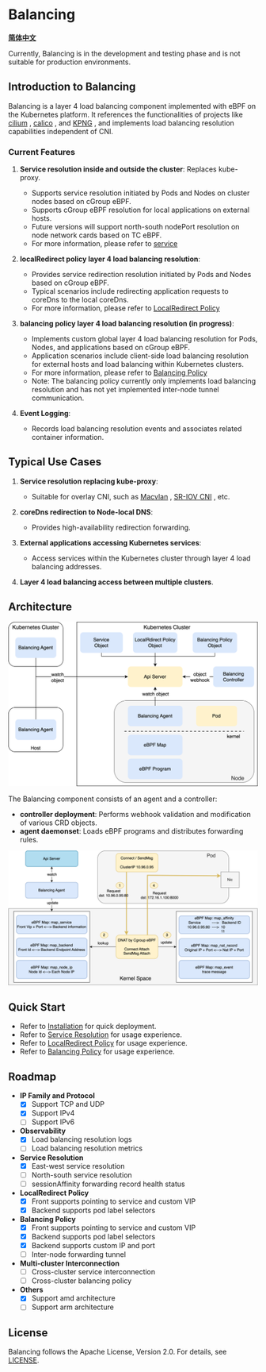 # Balancing

[**简体中文**](./docs/readme.zh.md)

Currently, Balancing is in the development and testing phase and is not suitable for production environments.

## Introduction to Balancing

Balancing is a layer 4 load balancing component implemented with eBPF on the Kubernetes platform. It references the functionalities of projects like [cilium](https://github.com/cilium/cilium) , [calico](https://github.com/projectcalico/calico) , and [KPNG](https://github.com/kubernetes-retired/kpng) , and implements load balancing resolution capabilities independent of CNI.

### Current Features

1. **Service resolution inside and outside the cluster**: Replaces kube-proxy.
    - Supports service resolution initiated by Pods and Nodes on cluster nodes based on cGroup eBPF.
    - Supports cGroup eBPF resolution for local applications on external hosts.
    - Future versions will support north-south nodePort resolution on node network cards based on TC eBPF.
    - For more information, please refer to [service](./docs/usages/service.en.md])

2. **localRedirect policy layer 4 load balancing resolution**:
    - Provides service redirection resolution initiated by Pods and Nodes based on cGroup eBPF.
    - Typical scenarios include redirecting application requests to coreDns to the local coreDns.
    - For more information, please refer to [LocalRedirect Policy](./docs/usages/localredirect.en.md)

3. **balancing policy layer 4 load balancing resolution (in progress)**:
    - Implements custom global layer 4 load balancing resolution for Pods, Nodes, and applications based on cGroup eBPF.
    - Application scenarios include client-side load balancing resolution for external hosts and load balancing within Kubernetes clusters.
    - For more information, please refer to  [Balancing Policy](./docs/usages/balancing.en.md)
    - Note: The balancing policy currently only implements load balancing resolution and has not yet implemented inter-node tunnel communication.

4. **Event Logging**:
    - Records load balancing resolution events and associates related container information.

## Typical Use Cases

1. **Service resolution replacing kube-proxy**:
    - Suitable for overlay CNI, such as [Macvlan](https://github.com/containernetworking/plugins/tree/main/plugins/main/macvlan) , [SR-IOV CNI](https://github.com/k8snetworkplumbingwg/sriov-cni) , etc.

2. **coreDns redirection to Node-local DNS**:
    - Provides high-availability redirection forwarding.

3. **External applications accessing Kubernetes services**:
    - Access services within the Kubernetes cluster through layer 4 load balancing addresses.

4. **Layer 4 load balancing access between multiple clusters**.

## Architecture

![arch](./docs/images/arch.png)

The Balancing component consists of an agent and a controller:
- **controller deployment**: Performs webhook validation and modification of various CRD objects.
- **agent daemonset**: Loads eBPF programs and distributes forwarding rules.

![eBPF](./docs/images/cgroup-ebpf.png)

## Quick Start

- Refer to [Installation](./docs/usages/install.en.md) for quick deployment.
- Refer to [Service Resolution](./docs/usages/service.en.md) for usage experience.
- Refer to [LocalRedirect Policy](./docs/usages/localredirect.en.md) for usage experience.
- Refer to [Balancing Policy](./docs/usages/balancing.en.md) for usage experience.

## Roadmap

- **IP Family and Protocol**
    - [x] Support TCP and UDP
    - [x] Support IPv4
    - [ ] Support IPv6

- **Observability**
    - [x] Load balancing resolution logs
    - [ ] Load balancing resolution metrics

- **Service Resolution**
    - [x] East-west service resolution
    - [ ] North-south service resolution
    - [ ] sessionAffinity forwarding record health status

- **LocalRedirect Policy**
    - [x] Front supports pointing to service and custom VIP
    - [x] Backend supports pod label selectors

- **Balancing Policy**
    - [x] Front supports pointing to service and custom VIP
    - [x] Backend supports pod label selectors
    - [x] Backend supports custom IP and port
    - [ ] Inter-node forwarding tunnel

- **Multi-cluster Interconnection**
    - [ ] Cross-cluster service interconnection
    - [ ] Cross-cluster balancing policy

- **Others**
    - [x] Support amd architecture
    - [ ] Support arm architecture

## License

Balancing follows the Apache License, Version 2.0. For details, see [LICENSE](./LICENSE).
